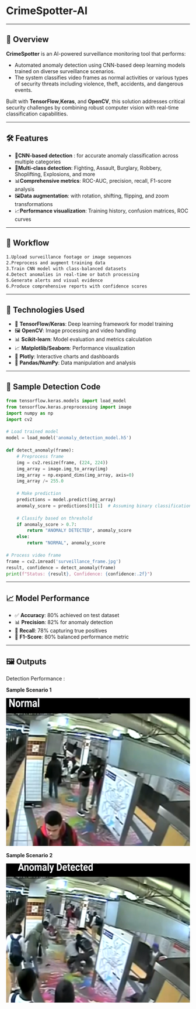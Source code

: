 # CrimeSpotter-AI


---

## 📌 Overview

**CrimeSpotter**  is an AI-powered surveillance monitoring tool that performs:

* Automated anomaly detection using CNN-based deep learning models trained on diverse  surveillance scenarios. 
* The system classifies video frames as normal activities or various types of security threats including violence, theft, accidents, and dangerous events.

Built with **TensorFlow**,**Keras**, and **OpenCV**, this solution addresses critical security challenges by combining robust computer vision with real-time classification capabilities.

---

## 🛠️ Features

* 🧠**CNN-based detection** : for accurate anomaly classification across multiple categories
* 🚨**Multi-class detection**: Fighting, Assault, Burglary, Robbery, Shoplifting, Explosions, and more
* 📊**Comprehensive metrics**: ROC-AUC, precision, recall, F1-score analysis
* 🖼️**Data augmentation**: with rotation, shifting, flipping, and zoom transformations
* 📈**Performance visualization**: Training history, confusion matrices, ROC curves

---

## 🔁 Workflow

```
1.Upload surveillance footage or image sequences
2.Preprocess and augment training data
3.Train CNN model with class-balanced datasets
4.Detect anomalies in real-time or batch processing
5.Generate alerts and visual evidence
6.Produce comprehensive reports with confidence scores
```


---

## 🚀 Technologies Used

* 🧠 **TensorFlow/Keras**: Deep learning framework for model training
* 🖼️  **OpenCV**: Image processing and video handling
* 📊  **Scikit-learn**: Model evaluation and metrics calculation
* 📈  **Matplotlib/Seaborn**: Performance visualization
* 🎨  **Plotly**: Interactive charts and dashboards
* 🐼  **Pandas/NumPy**: Data manipulation and analysis

---

## 🧪 Sample Detection Code
```python
from tensorflow.keras.models import load_model
from tensorflow.keras.preprocessing import image
import numpy as np
import cv2

# Load trained model
model = load_model('anomaly_detection_model.h5')

def detect_anomaly(frame):
    # Preprocess frame
    img = cv2.resize(frame, (224, 224))
    img_array = image.img_to_array(img)
    img_array = np.expand_dims(img_array, axis=0)
    img_array /= 255.0
    
    # Make prediction
    predictions = model.predict(img_array)
    anomaly_score = predictions[0][1]  # Assuming binary classification
    
    # Classify based on threshold
    if anomaly_score > 0.7:
        return "ANOMALY DETECTED", anomaly_score
    else:
        return "NORMAL", anomaly_score

# Process video frame
frame = cv2.imread('surveillance_frame.jpg')
result, confidence = detect_anomaly(frame)
print(f"Status: {result}, Confidence: {confidence:.2f}")
```

---

## 📈 Model Performance

* ✅ **Accuracy**: 80% achieved on test dataset
* 📊 **Precision**: 82% for anomaly detection
* 🔁 **Recall**: 78% capturing true positives
* 🎯 **F1-Score**: 80% balanced performance metric

---

## 🖼️ Outputs

Detection Performance :

**Sample Scenario 1**

 ![Alt text](Sample2.png)
 
**Sample Scenario 2**
 
 ![Alt text](sample1.png)








